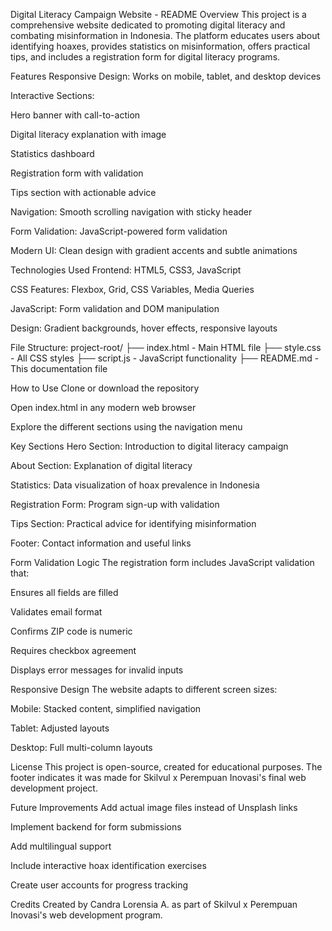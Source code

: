Digital Literacy Campaign Website - README
Overview
This project is a comprehensive website dedicated to promoting digital literacy and combating misinformation in Indonesia. The platform educates users about identifying hoaxes, provides statistics on misinformation, offers practical tips, and includes a registration form for digital literacy programs.

Features
Responsive Design: Works on mobile, tablet, and desktop devices

Interactive Sections:

Hero banner with call-to-action

Digital literacy explanation with image

Statistics dashboard

Registration form with validation

Tips section with actionable advice

Navigation: Smooth scrolling navigation with sticky header

Form Validation: JavaScript-powered form validation

Modern UI: Clean design with gradient accents and subtle animations

Technologies Used
Frontend: HTML5, CSS3, JavaScript

CSS Features: Flexbox, Grid, CSS Variables, Media Queries

JavaScript: Form validation and DOM manipulation

Design: Gradient backgrounds, hover effects, responsive layouts

File Structure:
project-root/
├── index.html          - Main HTML file
├── style.css           - All CSS styles
├── script.js           - JavaScript functionality
├── README.md           - This documentation file

How to Use
Clone or download the repository

Open index.html in any modern web browser

Explore the different sections using the navigation menu

Key Sections
Hero Section: Introduction to digital literacy campaign

About Section: Explanation of digital literacy

Statistics: Data visualization of hoax prevalence in Indonesia

Registration Form: Program sign-up with validation

Tips Section: Practical advice for identifying misinformation

Footer: Contact information and useful links

Form Validation Logic
The registration form includes JavaScript validation that:

Ensures all fields are filled

Validates email format

Confirms ZIP code is numeric

Requires checkbox agreement

Displays error messages for invalid inputs

Responsive Design
The website adapts to different screen sizes:

Mobile: Stacked content, simplified navigation

Tablet: Adjusted layouts

Desktop: Full multi-column layouts

License
This project is open-source, created for educational purposes. The footer indicates it was made for Skilvul x Perempuan Inovasi's final web development project.

Future Improvements
Add actual image files instead of Unsplash links

Implement backend for form submissions

Add multilingual support

Include interactive hoax identification exercises

Create user accounts for progress tracking

Credits
Created by Candra Lorensia A. as part of Skilvul x Perempuan Inovasi's web development program.
